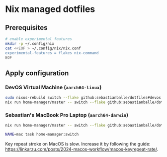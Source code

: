 # Nix managed dotfiles

## Prerequisites

```bash
# enable experimental features
mkdir -p ~/.config/nix
cat <<EOF > ~/.config/nix/nix.conf
experimental-features = flakes nix-command
EOF

```

## Apply configuration

### DevOS Virtual Machine (`aarch64-linux`)

```bash
sudo nixos-rebuild switch --flake github:sebastianballe/dotfiles#devos --impure
nix run home-manager/master -- switch --flake github:sebastianballe/dotfiles#mac
```

### Sebastian's MacBook Pro Laptop (`aarch64-darwin`)

```bash
nix run home-manager/master -- switch --flake github:sebastianballe/dotfiles#mac

NAME=mac task home-manager:switch
```

Key repeat stroke on MacOS is slow. Increase it by following the guide: https://linkarzu.com/posts/2024-macos-workflow/macos-keyrepeat-rate/.